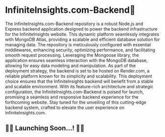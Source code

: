# InfiniteInsights.com-Backend💾

The InfiniteInsights.com-Backend repository is a robust Node.js and Express backend application designed to power the backend infrastructure for the InfiniteInsights website. This dynamic platform seamlessly integrates with MongoDB Atlas, providing a scalable and efficient database solution for managing data. The repository is meticulously configured with essential middlewares, enhancing security, optimizing performance, and facilitating smooth request processing. Leveraging the Mongoose library, the application ensures seamless interaction with the MongoDB database, allowing for easy data modeling and manipulation. As part of the deployment strategy, the backend is set to be hosted on Render.com, a reliable platform known for its simplicity and scalability. This deployment choice ensures that the InfiniteInsights backend will benefit from a stable and scalable environment. With its feature-rich architecture and strategic configuration, the InfiniteInsights.com-Backend is poised for launch, promising a seamless and responsive backend experience for the forthcoming website. Stay tuned for the unveiling of this cutting-edge backend system, crafted to elevate the user experience on InfiniteInsights.com.

## 🚀🚀 Launching Soon...! 🚀🚀






